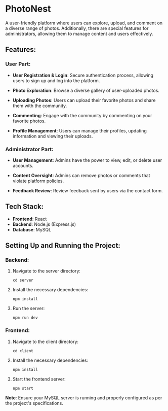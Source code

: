 # PhotoNest

A user-friendly platform where users can explore, upload, and comment on a diverse range of photos. Additionally, there are special features for administrators, allowing them to manage content and users effectively.

## Features:

### User Part:

- **User Registration & Login**: Secure authentication process, allowing users to sign up and log into the platform.
  
- **Photo Exploration**: Browse a diverse gallery of user-uploaded photos.
  
- **Uploading Photos**: Users can upload their favorite photos and share them with the community.
  
- **Commenting**: Engage with the community by commenting on your favorite photos.
  
- **Profile Management**: Users can manage their profiles, updating information and viewing their uploads.
  
### Administrator Part:

- **User Management**: Admins have the power to view, edit, or delete user accounts.
  
- **Content Oversight**: Admins can remove photos or comments that violate platform policies.
  
- **Feedback Review**: Review feedback sent by users via the contact form.
  
## Tech Stack:

- **Frontend**: React
- **Backend**: Node.js (Express.js)
- **Database**: MySQL

## Setting Up and Running the Project:

### Backend:

1. Navigate to the server directory:
    ```
    cd server
    ```

2. Install the necessary dependencies:
    ```
    npm install
    ```

3. Run the server:
    ```
    npm run dev
    ```

### Frontend:

1. Navigate to the client directory:
    ```
    cd client
    ```

2. Install the necessary dependencies:
    ```
    npm install
    ```

3. Start the frontend server:
    ```
    npm start
    ```

**Note**: Ensure your MySQL server is running and properly configured as per the project's specifications.


